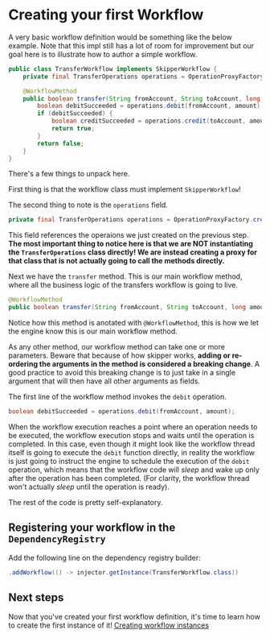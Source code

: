 # Creating your first Workflow

A very basic workflow definition would be something like the below example. Note that this impl still has a lot
of room for improvement but our goal here is to illustrate how to author a simple workflow.

```java
public class TransferWorkflow implements SkipperWorkflow {
    private final TransferOperations operations = OperationProxyFactory.create(TransferOperations.class);

    @WorkflowMethod
    public boolean transfer(String fromAccount, String toAccount, long amount) {
        boolean debitSucceeded = operations.debit(fromAccount, amount);
        if (debitSucceeded) {
            boolean creditSucceeded = operations.credit(toAccount, amount);
            return true;
        }
        return false;
    }
}
```

There's a few things to unpack here.

First thing is that the workflow class must implement `SkipperWorkflow`!


The second thing to note is the `operations` field.

```java
private final TransferOperations operations = OperationProxyFactory.create(TransferOperations.class);
```

This field references the operaions we just created on the previous
step. **The most important thing to notice here is that we are NOT instantiating the `TransferOperations` class directly!
We are instead creating a proxy for that class that is not actually going to call the methods directly.**

Next we have the `transfer` method. This is our main workflow method, where all the business logic of the transfers
workflow is going to live. 

```java
@WorkflowMethod
public boolean transfer(String fromAccount, String toAccount, long amount) {
```

Notice how this method is anotated with `@WorkflowMethod`, this is how we let the
engine know this is our main workflow method.

As any other method, our workflow method can take one or more parameters. Beware that because of how skipper works,
**adding or re-ordering the arguments in the method is considered a breaking change**. A good practice to avoid this
breaking change is to just take in a single argument that will then have all other arguments as fields.

The first line of the workflow method invokes the `debit` operation.

```java
boolean debitSucceeded = operations.debit(fromAccount, amount);
```

When the workflow execution reaches a point where an operation needs to be executed, the workflow execution stops and
waits until the operation is completed. In this case, even though it might look like the workflow thread itself is going
to execute the `debit` function directly, in reality the workflow is just going to instruct the engine to schedule the
execution of the `debit` operation, which means that the workflow code will *sleep* and wake up only after the operation
has been completed. (For clarity, the workflow thread won't actually *sleep* until the operation is ready).

The rest of the code is pretty self-explanatory.

## Registering your workflow in the `DependencyRegistry`

Add the following line on the dependency registry builder:

```java
.addWorkflow(() -> injector.getInstance(TransferWorkflow.class))
```

## Next steps

Now that you've created your first workflow definition, it's time to learn how to create the first instance of it!
[Creating workflow instances](creating_workflow_instance.md)




